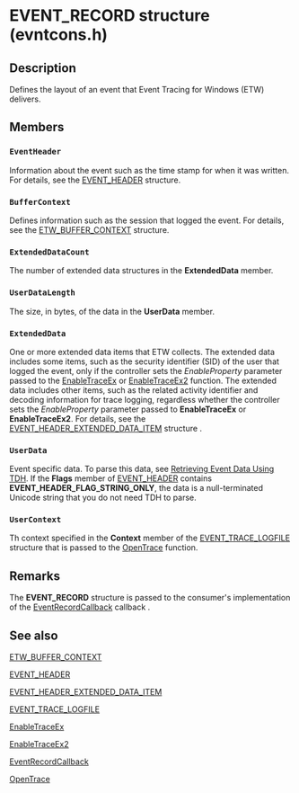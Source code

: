 # EVENT_RECORD structure (evntcons.h)

## Description

Defines the layout of an event that Event Tracing for Windows (ETW) delivers.

## Members

### `EventHeader`

Information about the event such as the time stamp for when it was written. For details, see the [EVENT_HEADER](https://learn.microsoft.com/windows/desktop/api/evntcons/ns-evntcons-event_header) structure.

### `BufferContext`

Defines information such as the session that logged the event. For details, see the [ETW_BUFFER_CONTEXT](https://learn.microsoft.com/windows/desktop/api/relogger/ns-relogger-etw_buffer_context) structure.

### `ExtendedDataCount`

The number of extended data structures in the **ExtendedData** member.

### `UserDataLength`

The size, in bytes, of the data in the **UserData** member.

### `ExtendedData`

One or more extended data items that ETW collects. The extended data includes some items, such as the security identifier (SID) of the user that logged the event, only if the controller sets the *EnableProperty* parameter passed to the [EnableTraceEx](https://learn.microsoft.com/windows/desktop/ETW/enabletraceex-func) or [EnableTraceEx2](https://learn.microsoft.com/windows/desktop/ETW/enabletraceex2) function. The extended data includes other items, such as the related activity identifier and decoding information for trace logging, regardless whether the controller sets the *EnableProperty* parameter passed to **EnableTraceEx** or **EnableTraceEx2**. For details, see the [EVENT_HEADER_EXTENDED_DATA_ITEM](https://learn.microsoft.com/windows/desktop/api/evntcons/ns-evntcons-event_header_extended_data_item) structure .

### `UserData`

Event specific data. To parse this data, see [Retrieving Event Data Using TDH](https://learn.microsoft.com/windows/desktop/ETW/retrieving-event-data-using-tdh). If the **Flags** member of [EVENT_HEADER](https://learn.microsoft.com/windows/desktop/api/evntcons/ns-evntcons-event_header) contains **EVENT_HEADER_FLAG_STRING_ONLY**, the data is a null-terminated Unicode string that you do not need TDH to parse.

### `UserContext`

Th context specified in the **Context** member of the [EVENT_TRACE_LOGFILE](https://learn.microsoft.com/windows/desktop/ETW/event-trace-logfile) structure that is passed to the [OpenTrace](https://learn.microsoft.com/windows/desktop/ETW/opentrace) function.

## Remarks

The **EVENT_RECORD** structure is passed to the consumer's implementation of the [EventRecordCallback](https://learn.microsoft.com/windows/desktop/ETW/eventrecordcallback) callback .

## See also

[ETW_BUFFER_CONTEXT](https://learn.microsoft.com/windows/desktop/api/relogger/ns-relogger-etw_buffer_context)

[EVENT_HEADER](https://learn.microsoft.com/windows/desktop/api/evntcons/ns-evntcons-event_header)

[EVENT_HEADER_EXTENDED_DATA_ITEM](https://learn.microsoft.com/windows/desktop/api/evntcons/ns-evntcons-event_header_extended_data_item)

[EVENT_TRACE_LOGFILE](https://learn.microsoft.com/windows/desktop/ETW/event-trace-logfile)

[EnableTraceEx](https://learn.microsoft.com/windows/desktop/ETW/enabletraceex-func)

[EnableTraceEx2](https://learn.microsoft.com/windows/desktop/ETW/enabletraceex2)

[EventRecordCallback](https://learn.microsoft.com/windows/desktop/ETW/eventrecordcallback)

[OpenTrace](https://learn.microsoft.com/windows/desktop/ETW/opentrace)